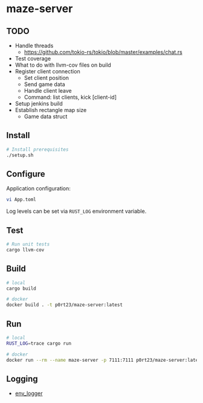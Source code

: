 # maze-server

## TODO
- Handle threads
  - https://github.com/tokio-rs/tokio/blob/master/examples/chat.rs
- Test coverage
- What to do with llvm-cov files on build
- Register client connection
    - Set client position
    - Send game data
    - Handle client leave
    - Command: list clients, kick [client-id]
- Setup jenkins build
- Establish rectangle map size
    - Game data struct

## Install
```bash
# Install prerequisites
./setup.sh
```

## Configure

Application configuration:
```bash
vi App.toml
```
Log levels can be set via `RUST_LOG` environment variable.

## Test
```bash
# Run unit tests
cargo llvm-cov
```

## Build
```bash
# local
cargo build

# docker
docker build . -t p0rt23/maze-server:latest
```

## Run
```bash
# local
RUST_LOG=trace cargo run

# docker
docker run --rm --name maze-server -p 7111:7111 p0rt23/maze-server:latest
```

## Logging
- [env_logger](https://github.com/rust-cli/env_logger/tree/main)
